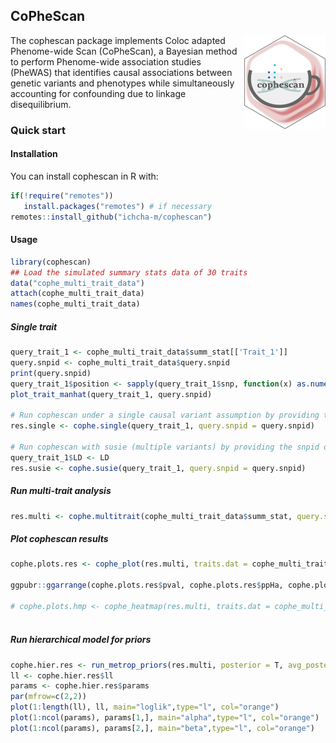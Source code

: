 
## CoPheScan

<!-- badges: start -->
<!-- badges: end -->
<span><a href="https://github.com/ichcha-m/cophescan" class="external-link"> <img src="man/figures/logo.png" align="right" height="200" style="float:right; height:150px;"></a>
The cophescan package implements Coloc adapted Phenome-wide Scan (CoPheScan), a Bayesian method to perform Phenome-wide association studies (PheWAS) that identifies causal associations between genetic variants and phenotypes while simultaneously accounting for confounding due to linkage disequilibrium.

### Quick start
#### Installation

You can install cophescan in R with:

``` r
if(!require("remotes"))
   install.packages("remotes") # if necessary
remotes::install_github("ichcha-m/cophescan")

```

#### Usage

``` r
library(cophescan)
## Load the simulated summary stats data of 30 traits
data("cophe_multi_trait_data")
attach(cophe_multi_trait_data)
names(cophe_multi_trait_data)
```

##### Single trait
```r
query_trait_1 <- cophe_multi_trait_data$summ_stat[['Trait_1']]
query.snpid <- cophe_multi_trait_data$query.snpid
print(query.snpid)
query_trait_1$position <- sapply(query_trait_1$snp, function(x) as.numeric(unlist(strsplit(x, "-"))[2]))
plot_trait_manhat(query_trait_1, query.snpid)

# Run cophescan under a single causal variant assumption by providing the snpid of the query variant (query.snpid) for the query trait.
res.single <- cophe.single(query_trait_1, query.snpid = query.snpid)

# Run cophescan with susie (multiple variants) by providing the snpid of the query variant (query.snpid) for the query trait
query_trait_1$LD <- LD
res.susie <- cophe.susie(query_trait_1, query.snpid = query.snpid)

```

##### Run multi-trait analysis
```r
res.multi <- cophe.multitrait(cophe_multi_trait_data$summ_stat, query.snpid = query.snpid, method = 'single')

```

##### Plot cophescan results
```r
cophe.plots.res <- cophe_plot(res.multi, traits.dat = cophe_multi_trait_data$summ_stat, query.snpid = query.snpid)

ggpubr::ggarrange(cophe.plots.res$pval, cophe.plots.res$ppHa, cophe.plots.res$ppHc, nrow=1)

# cophe.plots.hmp <- cophe_heatmap(res.multi, traits.dat = cophe_multi_trait_data$summ_stat, query.snpid = query.snpid, color=colorRampPalette(rev(RColorBrewer::brewer.pal(n = 9, name ="Greens")))(100))
                                    

```

##### Run hierarchical model for priors
```r
cophe.hier.res <- run_metrop_priors(res.multi, posterior = T, avg_posterior=T, pik=T) 
ll <- cophe.hier.res$ll
params <- cophe.hier.res$params
par(mfrow=c(2,2))
plot(1:length(ll), ll, main="loglik",type="l", col="orange")
plot(1:ncol(params), params[1,], main="alpha",type="l", col="orange")
plot(1:ncol(params), params[2,], main="beta",type="l", col="orange")

```

